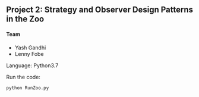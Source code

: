 ## Project 2: Strategy and Observer Design Patterns in the Zoo

#### Team
* Yash Gandhi
* Lenny Fobe


Language: Python3.7



Run the code:
```bash
python RunZoo.py
```

